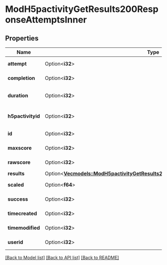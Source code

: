 # ModH5pactivityGetResults200ResponseAttemptsInner

## Properties

Name | Type | Description | Notes
------------ | ------------- | ------------- | -------------
**attempt** | Option<**i32**> | Attempt number | [optional]
**completion** | Option<**i32**> | Attempt completion | [optional]
**duration** | Option<**i32**> | Attempt duration in seconds | [optional]
**h5pactivityid** | Option<**i32**> | ID of the H5P activity | [optional]
**id** | Option<**i32**> | ID of the context | [optional]
**maxscore** | Option<**i32**> | Attempt max score | [optional]
**rawscore** | Option<**i32**> | Attempt score value | [optional]
**results** | Option<[**Vec<models::ModH5pactivityGetResults200ResponseAttemptsInnerResultsInner>**](mod_h5pactivity_get_results_200_response_attempts_inner_results_inner.md)> |  | [optional]
**scaled** | Option<**f64**> | Attempt scaled | [optional]
**success** | Option<**i32**> | Attempt success | [optional]
**timecreated** | Option<**i32**> | Attempt creation | [optional]
**timemodified** | Option<**i32**> | Attempt modified | [optional]
**userid** | Option<**i32**> | ID of the user | [optional]

[[Back to Model list]](../README.md#documentation-for-models) [[Back to API list]](../README.md#documentation-for-api-endpoints) [[Back to README]](../README.md)


